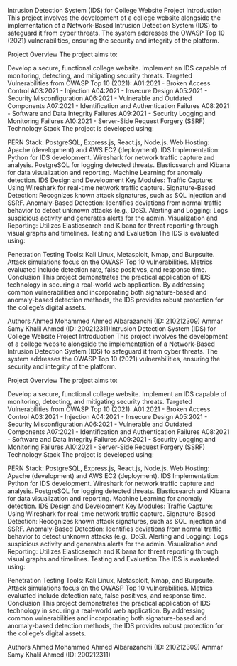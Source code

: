 Intrusion Detection System (IDS) for College Website Project
Introduction
This project involves the development of a college website alongside the implementation of a Network-Based Intrusion Detection System (IDS) to safeguard it from cyber threats. The system addresses the OWASP Top 10 (2021) vulnerabilities, ensuring the security and integrity of the platform.

Project Overview
The project aims to:

Develop a secure, functional college website.
Implement an IDS capable of monitoring, detecting, and mitigating security threats.
Targeted Vulnerabilities from OWASP Top 10 (2021):
A01:2021 - Broken Access Control
A03:2021 - Injection
A04:2021 - Insecure Design
A05:2021 - Security Misconfiguration
A06:2021 - Vulnerable and Outdated Components
A07:2021 - Identification and Authentication Failures
A08:2021 - Software and Data Integrity Failures
A09:2021 - Security Logging and Monitoring Failures
A10:2021 - Server-Side Request Forgery (SSRF)
Technology Stack
The project is developed using:

PERN Stack: PostgreSQL, Express.js, React.js, Node.js.
Web Hosting: Apache (development) and AWS EC2 (deployment).
IDS Implementation:
Python for IDS development.
Wireshark for network traffic capture and analysis.
PostgreSQL for logging detected threats.
Elasticsearch and Kibana for data visualization and reporting.
Machine Learning for anomaly detection.
IDS Design and Development
Key Modules:
Traffic Capture: Using Wireshark for real-time network traffic capture.
Signature-Based Detection: Recognizes known attack signatures, such as SQL injection and SSRF.
Anomaly-Based Detection: Identifies deviations from normal traffic behavior to detect unknown attacks (e.g., DoS).
Alerting and Logging: Logs suspicious activity and generates alerts for the admin.
Visualization and Reporting: Utilizes Elasticsearch and Kibana for threat reporting through visual graphs and timelines.
Testing and Evaluation
The IDS is evaluated using:

Penetration Testing Tools: Kali Linux, Metasploit, Nmap, and Burpsuite.
Attack simulations focus on the OWASP Top 10 vulnerabilities.
Metrics evaluated include detection rate, false positives, and response time.
Conclusion
This project demonstrates the practical application of IDS technology in securing a real-world web application. By addressing common vulnerabilities and incorporating both signature-based and anomaly-based detection methods, the IDS provides robust protection for the college’s digital assets.

Authors
Ahmed Mohammed Ahmed Albarazanchi (ID: 210212309)
Ammar Samy Khalil Ahmed (ID: 200212311)Intrusion Detection System (IDS) for College Website Project
Introduction
This project involves the development of a college website alongside the implementation of a Network-Based Intrusion Detection System (IDS) to safeguard it from cyber threats. The system addresses the OWASP Top 10 (2021) vulnerabilities, ensuring the security and integrity of the platform.

Project Overview
The project aims to:

Develop a secure, functional college website.
Implement an IDS capable of monitoring, detecting, and mitigating security threats.
Targeted Vulnerabilities from OWASP Top 10 (2021):
A01:2021 - Broken Access Control
A03:2021 - Injection
A04:2021 - Insecure Design
A05:2021 - Security Misconfiguration
A06:2021 - Vulnerable and Outdated Components
A07:2021 - Identification and Authentication Failures
A08:2021 - Software and Data Integrity Failures
A09:2021 - Security Logging and Monitoring Failures
A10:2021 - Server-Side Request Forgery (SSRF)
Technology Stack
The project is developed using:

PERN Stack: PostgreSQL, Express.js, React.js, Node.js.
Web Hosting: Apache (development) and AWS EC2 (deployment).
IDS Implementation:
Python for IDS development.
Wireshark for network traffic capture and analysis.
PostgreSQL for logging detected threats.
Elasticsearch and Kibana for data visualization and reporting.
Machine Learning for anomaly detection.
IDS Design and Development
Key Modules:
Traffic Capture: Using Wireshark for real-time network traffic capture.
Signature-Based Detection: Recognizes known attack signatures, such as SQL injection and SSRF.
Anomaly-Based Detection: Identifies deviations from normal traffic behavior to detect unknown attacks (e.g., DoS).
Alerting and Logging: Logs suspicious activity and generates alerts for the admin.
Visualization and Reporting: Utilizes Elasticsearch and Kibana for threat reporting through visual graphs and timelines.
Testing and Evaluation
The IDS is evaluated using:

Penetration Testing Tools: Kali Linux, Metasploit, Nmap, and Burpsuite.
Attack simulations focus on the OWASP Top 10 vulnerabilities.
Metrics evaluated include detection rate, false positives, and response time.
Conclusion
This project demonstrates the practical application of IDS technology in securing a real-world web application. By addressing common vulnerabilities and incorporating both signature-based and anomaly-based detection methods, the IDS provides robust protection for the college’s digital assets.

Authors
Ahmed Mohammed Ahmed Albarazanchi (ID: 210212309)
Ammar Samy Khalil Ahmed (ID: 200212311)